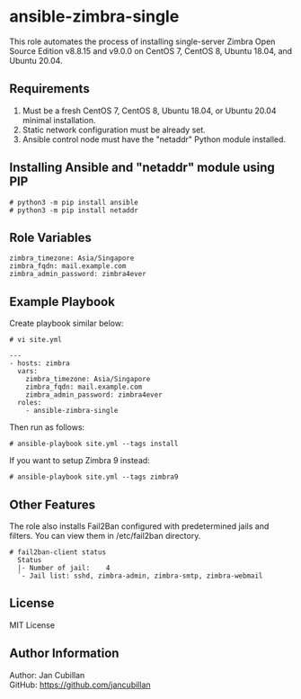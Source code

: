 ansible-zimbra-single
=====================

This role automates the process of installing single-server Zimbra Open Source Edition v8.8.15 and v9.0.0 on CentOS 7, CentOS 8, Ubuntu 18.04, and Ubuntu 20.04.

Requirements
------------

1) Must be a fresh CentOS 7, CentOS 8, Ubuntu 18.04, or Ubuntu 20.04 minimal installation.
2) Static network configuration must be already set.
3) Ansible control node must have the "netaddr" Python module installed.

Installing Ansible and "netaddr" module using PIP
-------------------------------------------------

    # python3 -m pip install ansible
    # python3 -m pip install netaddr

Role Variables
--------------

    zimbra_timezone: Asia/Singapore
    zimbra_fqdn: mail.example.com
    zimbra_admin_password: zimbra4ever

Example Playbook
----------------

Create playbook similar below:

    # vi site.yml

    --- 
    - hosts: zimbra
      vars:
        zimbra_timezone: Asia/Singapore
        zimbra_fqdn: mail.example.com
        zimbra_admin_password: zimbra4ever
      roles:
        - ansible-zimbra-single

Then run as follows:

    # ansible-playbook site.yml --tags install

If you want to setup Zimbra 9 instead:

    # ansible-playbook site.yml --tags zimbra9

Other Features
--------------

The role also installs Fail2Ban configured with predetermined jails and filters. You can view them in /etc/fail2ban directory.

    # fail2ban-client status
      Status
      |- Number of jail:	4
      `- Jail list:	sshd, zimbra-admin, zimbra-smtp, zimbra-webmail

License
-------

MIT License

Author Information
------------------

Author: Jan Cubillan<br/>
GitHub: https://github.com/jancubillan<br/>
